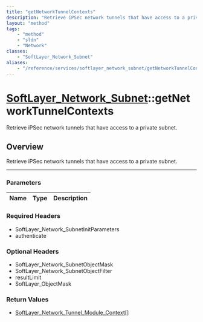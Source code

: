 ```yaml
---
title: "getNetworkTunnelContexts"
description: "Retrieve iPSec network tunnels that have access to a private subnet."
layout: "method"
tags:
    - "method"
    - "sldn"
    - "Network"
classes:
    - "SoftLayer_Network_Subnet"
aliases:
    - "/reference/services/softlayer_network_subnet/getNetworkTunnelContexts"
---
```

# [SoftLayer_Network_Subnet](/reference/services/SoftLayer_Network_Subnet)::getNetworkTunnelContexts


Retrieve iPSec network tunnels that have access to a private subnet.


## Overview 
Retrieve iPSec network tunnels that have access to a private subnet.

-----

### Parameters 
|Name | Type | Description |
| --- | --- | --- |


### Required Headers
* SoftLayer_Network_SubnetInitParameters
* authenticate


### Optional Headers
* SoftLayer_Network_SubnetObjectMask
* SoftLayer_Network_SubnetObjectFilter
* resultLimit
* SoftLayer_ObjectMask

### Return Values
* <a href='/reference/datatypes/SoftLayer_Network_Tunnel_Module_Context'>SoftLayer_Network_Tunnel_Module_Context[] </a>




